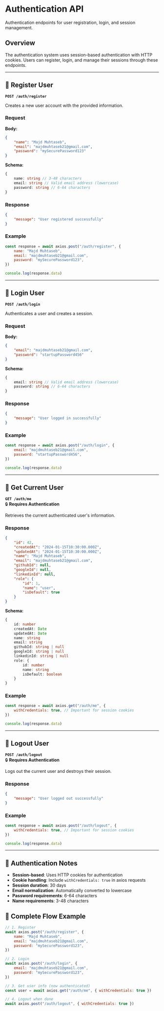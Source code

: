 # Authentication API

Authentication endpoints for user registration, login, and session management.

## Overview

The authentication system uses session-based authentication with HTTP cookies. Users can register, login, and manage their sessions through these endpoints.

---

## 🔐 Register User

**`POST /auth/register`**

Creates a new user account with the provided information.

### Request

**Body:**

```json
{
	"name": "Majd Muhtaseb",
	"email": "majdmuhtaseb21@gmail.com",
	"password": "mySecurePassword123"
}
```

**Schema:**

```typescript
{
	name: string // 3-48 characters
	email: string // Valid email address (lowercase)
	password: string // 6-64 characters
}
```

### Response

```json
{
	"message": "User registered successfully"
}
```

### Example

```javascript
const response = await axios.post("/auth/register", {
	name: "Majd Muhtaseb",
	email: "majdmuhtaseb21@gmail.com",
	password: "mySecurePassword123",
})

console.log(response.data)
```

---

## 🔑 Login User

**`POST /auth/login`**

Authenticates a user and creates a session.

### Request

**Body:**

```json
{
	"email": "majdmuhtaseb21@gmail.com",
	"password": "startupPassword456"
}
```

**Schema:**

```typescript
{
	email: string // Valid email address (lowercase)
	password: string // 6-64 characters
}
```

### Response

```json
{
	"message": "User logged in successfully"
}
```

### Example

```javascript
const response = await axios.post("/auth/login", {
	email: "majdmuhtaseb21@gmail.com",
	password: "startupPassword456",
})

console.log(response.data)
```

---

## 👤 Get Current User

**`GET /auth/me`**  
🔒 **Requires Authentication**

Retrieves the current authenticated user's information.

### Response

```json
{
	"id": 42,
	"createdAt": "2024-01-15T10:30:00.000Z",
	"updatedAt": "2024-01-15T10:30:00.000Z",
	"name": "Majd Muhtaseb",
	"email": "majdmuhtaseb21@gmail.com",
	"githubId": null,
	"googleId": null,
	"linkedinId": null,
	"role": {
		"id": 1,
		"name": "user",
		"isDefault": true
	}
}
```

**Schema:**

```typescript
{
	id: number
	createdAt: Date
	updatedAt: Date
	name: string
	email: string
	githubId: string | null
	googleId: string | null
	linkedinId: string | null
	role: {
		id: number
		name: string
		isDefault: boolean
	}
}
```

### Example

```javascript
const response = await axios.get("/auth/me", {
	withCredentials: true, // Important for session cookies
})

console.log(response.data)
```

---

## 🚪 Logout User

**`POST /auth/logout`**  
🔒 **Requires Authentication**

Logs out the current user and destroys their session.

### Response

```json
{
	"message": "User logged out successfully"
}
```

### Example

```javascript
const response = await axios.post("/auth/logout", {
	withCredentials: true, // Important for session cookies
})

console.log(response.data)
```

---

## 📝 Authentication Notes

-   **Session-based**: Uses HTTP cookies for authentication
-   **Cookie handling**: Include `withCredentials: true` in axios requests
-   **Session duration**: 30 days
-   **Email normalization**: Automatically converted to lowercase
-   **Password requirements**: 6-64 characters
-   **Name requirements**: 3-48 characters

## 🔄 Complete Flow Example

```javascript
// 1. Register
await axios.post("/auth/register", {
	name: "Majd Muhtaseb",
	email: "majdmuhtaseb21@gmail.com",
	password: "mySecurePassword123",
})

// 2. Login
await axios.post("/auth/login", {
	email: "majdmuhtaseb21@gmail.com",
	password: "mySecurePassword123",
})

// 3. Get user info (now authenticated)
const user = await axios.get("/auth/me", { withCredentials: true })

// 4. Logout when done
await axios.post("/auth/logout", { withCredentials: true })
```
